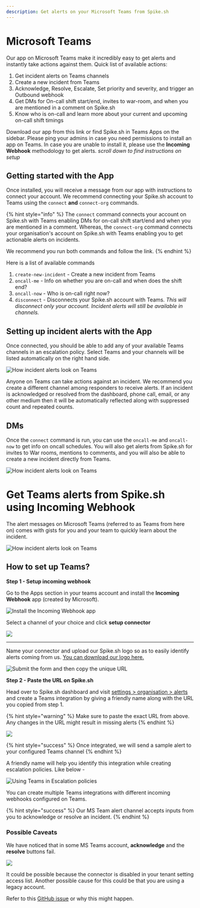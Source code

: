 ```yaml
---
description: Get alerts on your Microsoft Teams from Spike.sh
---
```


# Microsoft Teams
Our app on Microsoft Teams make it incredibly easy to get alerts and instantly take actions against them. Quick list of available actions:

1. Get incident alerts on Teams channels
2. Create a new incident from Teams
3. Acknowledge, Resolve, Escalate, Set priority and severity, and trigger an Outbound webhook
4. Get DMs for On-call shift start/end, invites to war-room, and when you are mentioned in a comment on Spike.sh
5. Know who is on-call and learn more about your current and upcoming on-call shift timings

Download our app from this link or find Spike.sh in Teams Apps on the sidebar. Please ping your admins in case you need permissions to install an app on Teams. In case you are unable to install it, please use the **Incoming Webhook** methodology to get alerts. *scroll down to find instructions on setup*

## Getting started with the App
Once installed, you will receive a message from our app with instructions to connect your account. We recommend connecting your Spike.sh account to Teams using the `connect` **and** `connect-org` commands. 

{% hint style="info" %}
The `connect` command connects your account on Spike.sh with Teams enabling DMs for on-call shift start/end and when you are mentioned in a comment. Whereas, the `connect-org` command connects your organisation's account on Spike.sh with Teams enabling you to get actionable alerts on incidents. 

We recommend you run both commands and follow the link. 
{% endhint %}

Here is a list of available commands
1. `create-new-incident` - Create a new incident from Teams
2. `oncall-me` - Info on whether you are on-call and when does the shift end?
3. `oncall-now` - Who is on-call right now?
4. `disconnect` - Disconnects your Spike.sh account with Teams. *This will disconnect only your account. Incident alerts will still be available in channels.*

## Setting up incident alerts with the App
Once connected, you should be able to add any of your available Teams channels in an escalation policy. Select Teams and your channels will be listed automatically on the right hand side. 

![How incident alerts look on Teams](<../.gitbook/assets/microsoft-teams-app-incident-alerts.png>)

Anyone on Teams can take actions against an incident. We recommend you create a different channel among responders to receive alerts. If an incident is acknowledged or resolved from the dashboard, phone call, email, or any other medium then it will be automatically reflected along with suppressed count and repeated counts. 

## DMs
Once the `connect` command is run, you can use the `oncall-me` and `oncall-now` to get info on oncall schedules. You will also get alerts from Spike.sh for invites to War rooms, mentions to comments, and you will also be able to create a new incident directly from Teams.

![How incident alerts look on Teams](<../.gitbook/assets/all dms on teams from Spike.png>)

# Get Teams alerts from Spike.sh using Incoming Webhook

The alert messages on Microsoft Teams (referred to as Teams from here on) comes with gists for you and your team to quickly learn about the incident.&#x20;

![How incident alerts look on Teams](<../.gitbook/assets/image (59).png>)

## How to set up Teams?

**Step 1 - Setup incoming webhook**

Go to the Apps section in your teams account and install the **Incoming Webhook** app (created by Microsoft).

![Install the Incoming Webhook app](<../.gitbook/assets/Screenshot 2021-03-04 at 5.41.41 PM.png>)

Select a channel of your choice and click **setup connector**

![](../.gitbook/assets/setup-connector.png)

****

Name your connector and upload our Spike.sh logo so as to easily identify alerts coming from us. [You can download our logo here.](https://drive.google.com/drive/u/1/folders/1o1JwoMXVY9uYUb8v12wZOMUhaaxVLHnH)

![Submit the form and then copy the unique URL](../.gitbook/assets/teams-url.png)

**Step 2 - Paste the URL on Spike.sh**

Head over to Spike.sh dashboard and visit [settings > organisation > alerts](https://app.spike.sh/settings/general/alerts) and create a Teams integration by giving a friendly name along with the URL you copied from step 1.

{% hint style="warning" %}
Make sure to paste the exact URL from above. Any changes in the URL might result in missing alerts
{% endhint %}

![](<../.gitbook/assets/image (62).png>)

{% hint style="success" %}
Once integrated, we will send a sample alert to your configured Teams channel
{% endhint %}

A friendly name will help you identify this integration while creating escalation policies. Like below -&#x20;

![Using Teams in Escalation policies](<../.gitbook/assets/image (64).png>)

You can create multiple Teams integrations with different incoming webhooks configured on Teams.&#x20;

{% hint style="success" %}
Our MS Team alert channel accepts inputs from you to acknowledge or resolve an incident.
{% endhint %}



### Possible Caveats

We have noticed that in some MS Teams account, **acknowledge** and the **resolve** buttons fail.

![](<../.gitbook/assets/image (109).png>)

It could be possible because the connector is disabled in your tenant setting access list. Another possible cause for this could be that you are using a legacy account.

Refer to this [GitHub issue](https://github.com/MicrosoftDocs/msteams-docs/issues/1221) or why this might happen.

